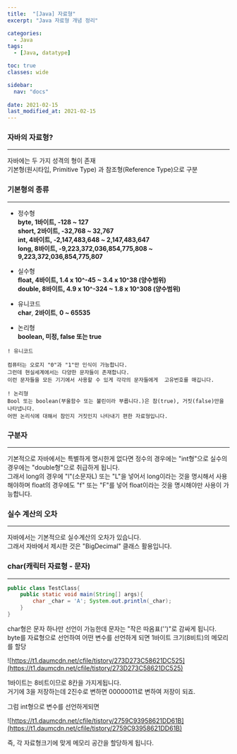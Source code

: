 ```yaml
---
title:  "[Java] 자료형"
excerpt: "Java 자료형 개념 정리"

categories:
  - Java
tags:
  - [Java, datatype]

toc: true
classes: wide

sidebar:
  nav: "docs"
 
date: 2021-02-15
last_modified_at: 2021-02-15
---
```


### 자바의 자료형?
---
자바에는 두 가지 성격의 형이 존재<br>
기본형(원시타입, Primitive Type) 과 참조형(Reference Type)으로 구분<br>

### 기본형의 종류
---
- 정수형<br>
**byte, 1바이트, -128 ~ 127**<br>
**short, 2바이트, -32,768 ~ 32,767**<br>
**int, 4바이트, -2,147,483,648 ~ 2,147,483,647**<br>
**long, 8바이트, -9,223,372,036,854,775,808 ~ 9,223,372,036,854,775,807**

- 실수형<br>
**float, 4바이트, 1.4 x 10^-45 ~ 3.4 x 10^38 (양수범위)**<br>
**double, 8바이트, 4.9 x 10^-324 ~ 1.8 x 10^308 (양수범위)**

- 유니코드<br>
**char**, **2바이트**, **0 ~ 65535**

- 논리형<br>
**boolean, 미정, false 또는 true**

```
! 유니코드

컴퓨터는 오로지 "0"과 "1"만 인식이 가능합니다.
그런데 현실세계에서는 다양한 문자들이 존재합니다.
이런 문자들을 모든 기기에서 사용할 수 있게 각각의 문자들에게  고유번호를 매깁니다.
```

```
! 논리형
Bool 또는 boolean(부울함수 또는 불린이라 부릅니다.)은 참(true), 거짓(false)만을 나타냅니다.
어떤 논리식에 대해서 참인지 거짓인지 나타내기 편한 자료형입니다.
```

### 구분자
---
기본적으로 자바에서는 특별하게 명시한게 없다면 정수의 경우에는 "int형"으로 실수의 경우에는 "double형"으로 취급하게 됩니다.<br>
그래서 long의 경우에 "l"(소문자L) 또는 "L"을 넣어서 long이라는 것을 명시해서 사용해야하며 float의 경우에도 "f" 또는 "F"를 넣어 float이라는 것을 명시해야만 사용이 가능합니다.

### 실수 계산의 오차
---
자바에서는 기본적으로 실수계산의 오차가 있습니다.<br>
그래서 자바에서 제시한 것은 "BigDecimal" 클래스 활용입니다.

### char(캐릭터 자료형 - 문자)
---

```java
public class TestClass{ 
	public static void main(String[] args){ 
		char _char = 'A'; System.out.println(_char); 
	} 
}
```

char형은 문자 하나만 선언이 가능한데 문자는 "작은 따옴표('')"로 감싸게 됩니다.<br>
byte를 자료형으로 선언하여 어떤 변수를 선언하게 되면 1바이트 크기(8비트)의 메모리를 할당<br>

![https://t1.daumcdn.net/cfile/tistory/273D273C58621DC525](https://t1.daumcdn.net/cfile/tistory/273D273C58621DC525)<br>

1바이트는 8비트이므로 8칸을 가지게됩니다.<br>
거기에 3을 저장하는데 2진수로 변하면 00000011로 변하여 저장이 되죠.<br>

그럼 int형으로 변수를 선언하게되면<br>

![https://t1.daumcdn.net/cfile/tistory/2759C93958621DD61B](https://t1.daumcdn.net/cfile/tistory/2759C93958621DD61B)<br>

즉, 각 자료형크기에 맞게 메모리 공간을 할당하게 됩니다.